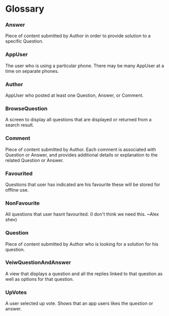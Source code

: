 Glossary
========

### Answer

Piece of content submitted by Author in order to provide solution to a specific Question.

### AppUser 

The user who is using a particular phone. There may be many AppUser at a time on separate phones.

### Author

AppUser who posted at least one Question, Answer, or Comment.
       
### BrowseQuestion

A screen to display all questions that are displayed or returned from a search result.

### Comment

Piece of content submitted by Author. Each comment is associated with Question or Answer, and provides additional details or explanation to the related Question or Answer. 
        
### Favourited

Questions that user has indicated are his favourite these will be stored for offline use.
        
### NonFavourite

All questions that user hasnt favourited. (I don't think we need this. ~Alex shev)

### Question

Piece of content submitted by Author who is looking for a solution for his question.

### VeiwQuestionAndAnswer

A view that displays a question and all the replies linked to that question as well as options for that question.
    
### UpVotes

A user selected up vote. Shows that an app users likes the question or answer.
        
